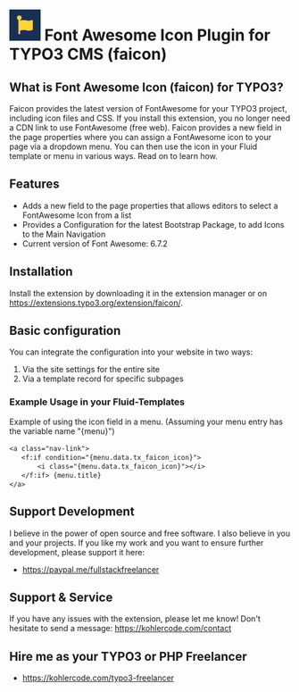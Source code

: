 # ![](https://github.com/fullstackfreelancer/faicon/blob/master/ext_icon.png?raw=true) Font Awesome Icon Plugin for TYPO3 CMS (faicon)

## What is Font Awesome Icon (faicon) for TYPO3?

Faicon provides the latest version of FontAwesome for your TYPO3 project, including icon files and CSS. If you install this extension, you no longer need a CDN link to use FontAwesome (free web). Faicon provides a new field in the page properties where you can assign a FontAwesome icon to your page via a dropdown menu. You can then use the icon in your Fluid template or menu in various ways. Read on to learn how.

## Features

- Adds a new field to the page properties that allows editors to select a FontAwesome Icon from a list
- Provides a Configuration for the latest Bootstrap Package, to add Icons to the Main Navigation
- Current version of Font Awesome: 6.7.2

## Installation

Install the extension by downloading it in the extension manager or on https://extensions.typo3.org/extension/faicon/.

## Basic configuration

You can integrate the configuration into your website in two ways:

1. Via the site settings for the entire site
2. Via a template record for specific subpages

### Example Usage in your Fluid-Templates

Example of using the icon field in a menu.
(Assuming your menu entry has the variable name "{menu}")

```
<a class="nav-link">
   <f:if condition="{menu.data.tx_faicon_icon}">
       <i class="{menu.data.tx_faicon_icon}"></i>
   </f:if> {menu.title}
</a>
```

## Support Development

I believe in the power of open source and free software. I also believe in you and your projects.
If you like my work and you want to ensure further development, please support it here:

- https://paypal.me/fullstackfreelancer

## Support & Service

If you have any issues with the extension, please let me know!
Don't hesitate to send a message: https://kohlercode.com/contact

## Hire me as your TYPO3 or PHP Freelancer

- https://kohlercode.com/typo3-freelancer
